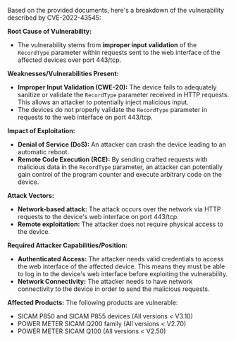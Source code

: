 Based on the provided documents, here's a breakdown of the vulnerability described by CVE-2022-43545:

**Root Cause of Vulnerability:**

*   The vulnerability stems from **improper input validation** of the `RecordType` parameter within requests sent to the web interface of the affected devices over port 443/tcp.

**Weaknesses/Vulnerabilities Present:**

*   **Improper Input Validation (CWE-20):** The device fails to adequately sanitize or validate the `RecordType` parameter received in HTTP requests. This allows an attacker to potentially inject malicious input.
*   The devices do not properly validate the `RecordType` parameter in requests to the web interface on port 443/tcp.

**Impact of Exploitation:**

*   **Denial of Service (DoS):** An attacker can crash the device leading to an automatic reboot.
*  **Remote Code Execution (RCE):**  By sending crafted requests with malicious data in the `RecordType` parameter, an attacker can potentially gain control of the program counter and execute arbitrary code on the device.

**Attack Vectors:**

*   **Network-based attack:** The attack occurs over the network via HTTP requests to the device's web interface on port 443/tcp.
*   **Remote exploitation:** The attacker does not require physical access to the device.

**Required Attacker Capabilities/Position:**

*   **Authenticated Access:** The attacker needs valid credentials to access the web interface of the affected device. This means they must be able to log in to the device's web interface before exploiting the vulnerability.
*   **Network Connectivity:** The attacker needs to have network connectivity to the device in order to send the malicious requests.

**Affected Products:**
The following products are vulnerable:
* SICAM P850 and SICAM P855 devices (All versions < V3.10)
* POWER METER SICAM Q200 family (All versions < V2.70)
* POWER METER SICAM Q100 (All versions < V2.50)
